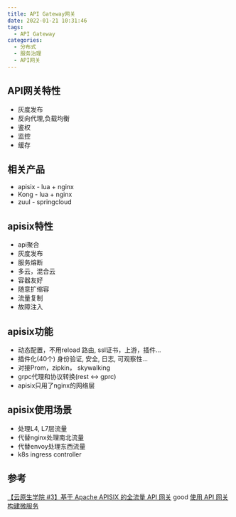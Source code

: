 ```yaml
---
title: API Gateway网关
date: 2022-01-21 10:31:46
tags:
  - API Gateway
categories: 
  - 分布式
  - 服务治理
  - API网关    
---
```


<p></p>
<!-- more -->

## API网关特性
+ 灰度发布
+ 反向代理,负载均衡
+ 鉴权
+ 监控
+ 缓存

## 相关产品
+ apisix - lua + nginx
+ Kong - lua + nginx
+ zuul - springcloud

## apisix特性
+ api聚合
+ 灰度发布
+ 服务熔断
+ 多云，混合云
+ 容器友好
+ 随意扩缩容
+ 流量复制
+ 故障注入

## apisix功能
+ 动态配置，不用reload
  路由, ssl证书，上游，插件...
+ 插件化(40个)
  身份验证, 安全, 日志, 可观察性...  
+ 对接Prom，zipkin， skywalking
+ grpc代理和协议转换(rest <-> gprc)
+ apisix只用了nginx的网络层

## apisix使用场景
+ 处理L4, L7层流量
+ 代替nginx处理南北流量
+ 代替envoy处理东西流量
+ k8s ingress controller

## 参考
[【云原生学院 #3】基于 Apache APISIX 的全流量 API 网关](https://www.bilibili.com/video/BV1Gt4y1q7qC?vd_source=f6e8c1128f9f264c5ab8d9411a644036) good
[使用 API 网关构建微服务](https://www.infoq.cn/article/construct-micro-service-using-api-gateway/)

